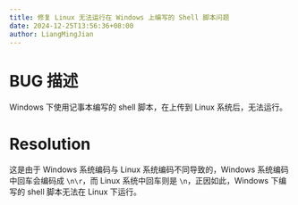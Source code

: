 ```yaml
---
title: 修复 Linux 无法运行在 Windows 上编写的 Shell 脚本问题
date: 2024-12-25T13:56:36+08:00
author: LiangMingJian
---
```


# BUG 描述

Windows 下使用记事本编写的 shell 脚本，在上传到 Linux 系统后，无法运行。

# Resolution

这是由于 Windows 系统编码与 Linux 系统编码不同导致的，Windows 系统编码中回车会编码成 `\n\r`，而 Linux 系统中回车则是 `\n`，正因如此，Windows 下编写的 shell 脚本无法在 Linux 下运行。
